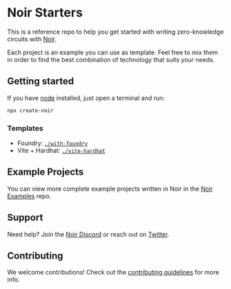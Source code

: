 # Noir Starters

This is a reference repo to help you get started with writing zero-knowledge circuits with [Noir](https://noir-lang.org/).

Each project is an example you can use as template. Feel free to mix them in order to find the best combination of technology that suits your needs.

## Getting started

If you have [node](https://nodejs.org/en/download) installed, just open a terminal and run:

```bash
npx create-noir
```

### Templates

- Foundry: [`./with-foundry`](./with-foundry)
- Vite + Hardhat: [`./vite-hardhat`](./vite-hardhat)

## Example Projects

You can view more complete example projects written in Noir in the [Noir Examples](https://github.com/noir-lang/noir-examples) repo.

## Support

Need help? Join the [Noir Discord](https://discord.gg/JtqzkdeQ6G) or reach out on [Twitter](https://twitter.com/NoirLang).

## Contributing

We welcome contributions! Check out the [contributing guidelines](./CONTRIBUTING.md) for more info.

